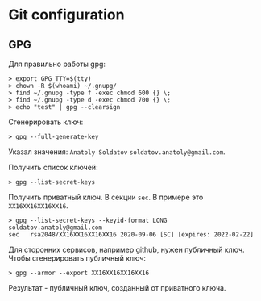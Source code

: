 # Git configuration

## GPG

Для правильно работы gpg:

```shell
> export GPG_TTY=$(tty)
> chown -R $(whoami) ~/.gnupg/
> find ~/.gnupg -type f -exec chmod 600 {} \;
> find ~/.gnupg -type d -exec chmod 700 {} \;
> echo "test" | gpg --clearsign
```

Сгенерировать ключ:

```shell
> gpg --full-generate-key
```

Указал значения: `Anatoly Soldatov` `soldatov.anatoly@gmail.com`.

Получить список ключей:

```shell
> gpg --list-secret-keys
```

Получить приватный ключ. В секции `sec`. В примере это `XX16XX16XX16XX16`.

```shell
> gpg --list-secret-keys --keyid-format LONG soldatov.anatoly@gmail.com
sec   rsa2048/XX16XX16XX16XX16 2020-09-06 [SC] [expires: 2022-02-22]
```

Для сторонних сервисов, например github, нужен публичный ключ.
Чтобы сгенерировать публичный ключ:

```shell
> gpg --armor --export XX16XX16XX16XX16
```

Результат - публичный ключ, созданный от приватного ключа.